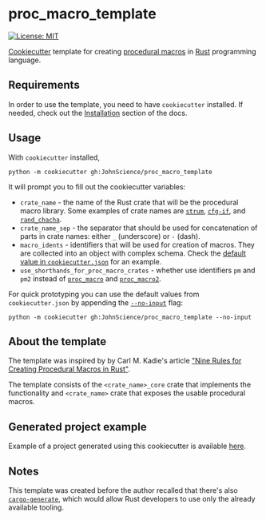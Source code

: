 # proc_macro_template

[![License: MIT](https://img.shields.io/badge/License-MIT-yellow.svg)](https://opensource.org/licenses/MIT)

[Cookiecutter](https://github.com/cookiecutter/cookiecutter) template for creating [procedural macros](https://doc.rust-lang.org/reference/procedural-macros.html) in [Rust](https://www.rust-lang.org/) programming language.

## Requirements

In order to use the template, you need to have `cookiecutter` installed. If needed, check out the [Installation](https://cookiecutter.readthedocs.io/en/stable/installation.html) section of the docs.

## Usage

With `cookiecutter` installed,

```console
python -m cookiecutter gh:JohnScience/proc_macro_template
```

It will prompt you to fill out the cookiecutter variables:

* `crate_name` - the name of the Rust crate that will be the procedural macro library. Some examples of crate names are [`strum`](https://crates.io/crates/strum), [`cfg-if`](https://crates.io/crates/cfg-if), and [`rand_chacha`](https://crates.io/crates/rand_chacha).
* `crate_name_sep` - the separator that should be used for concatenation of parts in crate names: either `_` (underscore) or `-` (dash).
* `macro_idents` - identifiers that will be used for creation of macros. They are collected into an object with complex schema. Check the [default value in `cookiecutter.json`](https://github.com/JohnScience/proc_macro_template/blob/main/cookiecutter.json#L4-L23) for an example.
* `use_shorthands_for_proc_macro_crates` - whether use identifiers `pm` and `pm2` instead of [`proc_macro`](https://doc.rust-lang.org/proc_macro/) and [`proc_macro2`](https://crates.io/crates/proc-macro2).

For quick prototyping you can use the default values from `cookiecutter.json` by appending the [`--no-input`](https://cookiecutter.readthedocs.io/en/1.7.0/advanced/cli_options.html#cmdoption-no-input) flag:

```console
python -m cookiecutter gh:JohnScience/proc_macro_template --no-input
```

## About the template

The template was inspired by by Carl M. Kadie's article ["Nine Rules for Creating Procedural Macros in Rust"](https://towardsdatascience.com/nine-rules-for-creating-procedural-macros-in-rust-595aa476a7ff).

The template consists of the `<crate_name>_core` crate that implements the functionality and `<crate_name>` crate that exposes the usable procedural macros.

## Generated project example

Example of a project generated using this cookiecutter is available [here](https://github.com/JohnScience/proc_macro_template_example).

## Notes

This template was created before the author recalled that there's also [`cargo-generate`](https://crates.io/crates/cargo-generate), which would allow Rust developers to use only the already available tooling.
